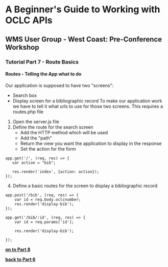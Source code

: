 # A Beginner's Guide to Working with OCLC APIs
## WMS User Group - West Coast: Pre-Conference Workshop
### Tutorial Part 7 - Route Basics

#### Routes - Telling the App what to do
Our application is supposed to have two "screens":
- Search box
- Display screen for a bibliographic record
To make our application work we have to tell it what urls to use for those two screens. This requires a routes.php file

1. Open the server.js file
2. Define the route for the search screen
    - Add the HTTP method which will be used
    - Add the "path"
    - Return the view you want the application to display in the response
    - Set the action for the form

```
app.get('/', (req, res) => {   
   var action = "bib";
   
   res.render('index', {action: action});   
});
```
4. Define a basic routes for the screen to display a bibliographic record

```
app.post('/bib', (req, res) => {
    var id = req.body.oclcnumber;
    res.render('display-bib'); 
});
```

```
app.get('/bib/:id', (req, res) => {
    var id = req.params['id'];
    
    res.render('display-bib');

});
```

**[on to Part 8](tutorial-08.md)**

**[back to Part 6](tutorial-06.md)**